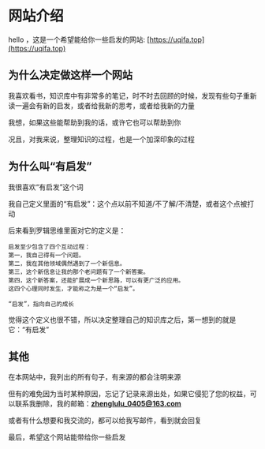 # 网站介绍

hello ，这是一个希望能给你一些启发的网站: [https://uqifa.top](https://uqifa.top)

## 为什么决定做这样一个网站

我喜欢看书，知识库中有非常多的笔记，时不时去回顾的时候，发现有些句子重新读一遍会有新的启发，或者给我新的思考，或者给我新的力量

我想，如果这些能帮助到我的话，或许它也可以帮助到你

况且，对我来说，整理知识的过程，也是一个加深印象的过程

## 为什么叫“有启发”

我很喜欢“有启发”这个词

我自己定义里面的“有启发”：这个点以前不知道/不了解/不清楚，或者这个点被打动

后来看到罗辑思维里面对它的定义是：

```
启发至少包含了四个互动过程：
第一，我自己得有一个问题。
第二，我在其他领域偶然遇到了一个新信息。
第三，这个新信息让我的那个老问题有了一个新答案。
第四，这个新答案，还能扩展成一个新思路，可以有更广泛的应用。
这四个心理同时发生，才能称之为是一个“启发”。

“启发”，指向自己的成长
```

觉得这个定义也很不错，所以决定整理自己的知识库之后，第一想到的就是它：“有启发”

## 其他

在本网站中，我列出的所有句子，有来源的都会注明来源

但有的难免因为当时某种原因，忘记了记录来源出处，如果它侵犯了您的权益，可以联系我删除，我的邮箱：<strong>zhenglulu_0405@163.com</strong>

或者有什么想要和我交流的，都可以给我写邮件，看到就会回复

最后，希望这个网站能带给你一些启发